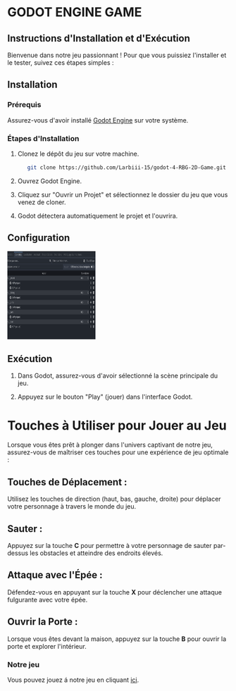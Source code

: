 # GODOT ENGINE GAME

## Instructions d'Installation et d'Exécution

Bienvenue dans notre jeu passionnant ! Pour que vous puissiez l'installer et le tester, suivez ces étapes simples :

## Installation

### Prérequis

Assurez-vous d'avoir installé [Godot Engine](https://godotengine.org/) sur votre système.

### Étapes d'Installation

1. Clonez le dépôt du jeu sur votre machine.

	```bash
	   git clone https://github.com/Larbiii-15/godot-4-RBG-2D-Game.git
	```

2. Ouvrez Godot Engine.

3. Cliquez sur "Ouvrir un Projet" et sélectionnez le dossier du jeu que vous venez de cloner.

4. Godot détectera automatiquement le projet et l'ouvrira.

## Configuration

<img src="config_button.png" width="200" height="200">

## Exécution

1. Dans Godot, assurez-vous d'avoir sélectionné la scène principale du jeu.

2. Appuyez sur le bouton "Play" (jouer) dans l'interface Godot.

# Touches à Utiliser pour Jouer au Jeu

Lorsque vous êtes prêt à plonger dans l'univers captivant de notre jeu, assurez-vous de maîtriser ces touches pour une expérience de jeu optimale :

## Touches de Déplacement :

Utilisez les touches de direction (haut, bas, gauche, droite) pour déplacer votre personnage à travers le monde du jeu.

## Sauter :

Appuyez sur la touche **C** pour permettre à votre personnage de sauter par-dessus les obstacles et atteindre des endroits élevés.

## Attaque avec l'Épée :

Défendez-vous en appuyant sur la touche **X** pour déclencher une attaque fulgurante avec votre épée.

## Ouvrir la Porte :

Lorsque vous êtes devant la maison, appuyez sur la touche **B** pour ouvrir la porte et explorer l'intérieur.

### Notre jeu

Vous pouvez jouez á notre jeu en cliquant [ici]([https://godotengine.org/](https://sae-6-1-final.vercel.app)https://sae-6-1-final.vercel.app).


